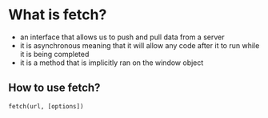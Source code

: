 # What is fetch?

- an interface that allows us to push and pull data from a server 
- it is asynchronous meaning that it will allow any code after it to run while it is being completed
- it is a method that is implicitly ran on the window object


## How to use fetch?
``` fetch(url, [options]) ```
